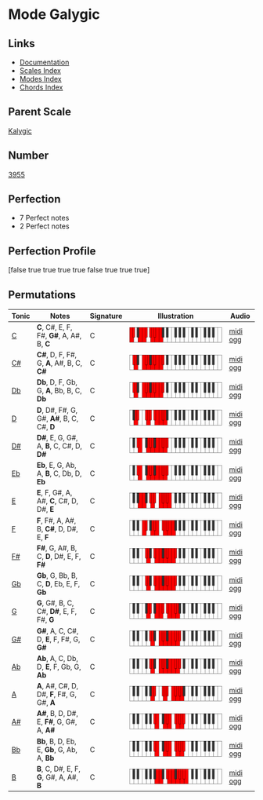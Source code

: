 # Mode Galygic

## Links

- [Documentation](index.md)
- [Scales Index](Scales.md)
- [Modes Index](Modes.md)
- [Chords Index](Chords.md)

## Parent Scale

[Kalygic](ScaleKalygic.md)

## Number

[3955](https://ianring.com/musictheory/scales/3955)

## Perfection

- 7 Perfect notes
- 2 Perfect notes

## Perfection Profile

[false true true true true false true true true]

## Permutations

| Tonic | Notes | Signature | Illustration | Audio |
|-------|-------|-----------|--------------|-------|
| [C](ModeCNaturalGalygic.md) | **C**, C#, E, F, F#, **G#**, A, A#, B, **C** | C | ![CNaturalGalygic](ModeCNaturalGalygic.png) | [midi](ModeCNaturalGalygic.mid) [ogg](ModeCNaturalGalygic.ogg) |
| [C#](ModeCSharpGalygic.md) | **C#**, D, F, F#, G, **A**, A#, B, C, **C#** | C | ![CSharpGalygic](ModeCSharpGalygic.png) | [midi](ModeCSharpGalygic.mid) [ogg](ModeCSharpGalygic.ogg) |
| [Db](ModeDFlatGalygic.md) | **Db**, D, F, Gb, G, **A**, Bb, B, C, **Db** | C | ![DFlatGalygic](ModeDFlatGalygic.png) | [midi](ModeDFlatGalygic.mid) [ogg](ModeDFlatGalygic.ogg) |
| [D](ModeDNaturalGalygic.md) | **D**, D#, F#, G, G#, **A#**, B, C, C#, **D** | C | ![DNaturalGalygic](ModeDNaturalGalygic.png) | [midi](ModeDNaturalGalygic.mid) [ogg](ModeDNaturalGalygic.ogg) |
| [D#](ModeDSharpGalygic.md) | **D#**, E, G, G#, A, **B**, C, C#, D, **D#** | C | ![DSharpGalygic](ModeDSharpGalygic.png) | [midi](ModeDSharpGalygic.mid) [ogg](ModeDSharpGalygic.ogg) |
| [Eb](ModeEFlatGalygic.md) | **Eb**, E, G, Ab, A, **B**, C, Db, D, **Eb** | C | ![EFlatGalygic](ModeEFlatGalygic.png) | [midi](ModeEFlatGalygic.mid) [ogg](ModeEFlatGalygic.ogg) |
| [E](ModeENaturalGalygic.md) | **E**, F, G#, A, A#, **C**, C#, D, D#, **E** | C | ![ENaturalGalygic](ModeENaturalGalygic.png) | [midi](ModeENaturalGalygic.mid) [ogg](ModeENaturalGalygic.ogg) |
| [F](ModeFNaturalGalygic.md) | **F**, F#, A, A#, B, **C#**, D, D#, E, **F** | C | ![FNaturalGalygic](ModeFNaturalGalygic.png) | [midi](ModeFNaturalGalygic.mid) [ogg](ModeFNaturalGalygic.ogg) |
| [F#](ModeFSharpGalygic.md) | **F#**, G, A#, B, C, **D**, D#, E, F, **F#** | C | ![FSharpGalygic](ModeFSharpGalygic.png) | [midi](ModeFSharpGalygic.mid) [ogg](ModeFSharpGalygic.ogg) |
| [Gb](ModeGFlatGalygic.md) | **Gb**, G, Bb, B, C, **D**, Eb, E, F, **Gb** | C | ![GFlatGalygic](ModeGFlatGalygic.png) | [midi](ModeGFlatGalygic.mid) [ogg](ModeGFlatGalygic.ogg) |
| [G](ModeGNaturalGalygic.md) | **G**, G#, B, C, C#, **D#**, E, F, F#, **G** | C | ![GNaturalGalygic](ModeGNaturalGalygic.png) | [midi](ModeGNaturalGalygic.mid) [ogg](ModeGNaturalGalygic.ogg) |
| [G#](ModeGSharpGalygic.md) | **G#**, A, C, C#, D, **E**, F, F#, G, **G#** | C | ![GSharpGalygic](ModeGSharpGalygic.png) | [midi](ModeGSharpGalygic.mid) [ogg](ModeGSharpGalygic.ogg) |
| [Ab](ModeAFlatGalygic.md) | **Ab**, A, C, Db, D, **E**, F, Gb, G, **Ab** | C | ![AFlatGalygic](ModeAFlatGalygic.png) | [midi](ModeAFlatGalygic.mid) [ogg](ModeAFlatGalygic.ogg) |
| [A](ModeANaturalGalygic.md) | **A**, A#, C#, D, D#, **F**, F#, G, G#, **A** | C | ![ANaturalGalygic](ModeANaturalGalygic.png) | [midi](ModeANaturalGalygic.mid) [ogg](ModeANaturalGalygic.ogg) |
| [A#](ModeASharpGalygic.md) | **A#**, B, D, D#, E, **F#**, G, G#, A, **A#** | C | ![ASharpGalygic](ModeASharpGalygic.png) | [midi](ModeASharpGalygic.mid) [ogg](ModeASharpGalygic.ogg) |
| [Bb](ModeBFlatGalygic.md) | **Bb**, B, D, Eb, E, **Gb**, G, Ab, A, **Bb** | C | ![BFlatGalygic](ModeBFlatGalygic.png) | [midi](ModeBFlatGalygic.mid) [ogg](ModeBFlatGalygic.ogg) |
| [B](ModeBNaturalGalygic.md) | **B**, C, D#, E, F, **G**, G#, A, A#, **B** | C | ![BNaturalGalygic](ModeBNaturalGalygic.png) | [midi](ModeBNaturalGalygic.mid) [ogg](ModeBNaturalGalygic.ogg) |

